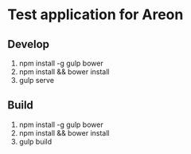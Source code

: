 Test application for Areon
=============================
Develop
-----------------------------
1. npm install -g gulp bower
2. npm install && bower install
3. gulp serve

Build
-----------------------------
1. npm install -g gulp bower
2. npm install && bower install
3. gulp build
